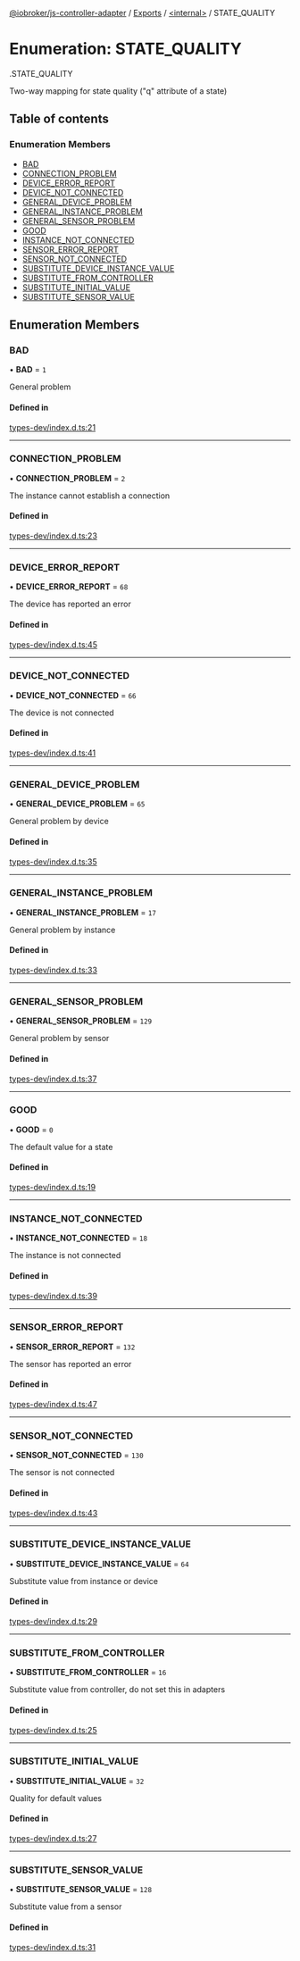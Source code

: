 [@iobroker/js-controller-adapter](../README.md) / [Exports](../modules.md) / [<internal\>](../modules/internal_.md) / STATE\_QUALITY

# Enumeration: STATE\_QUALITY

[<internal>](../modules/internal_.md).STATE_QUALITY

Two-way mapping for state quality ("q" attribute of a state)

## Table of contents

### Enumeration Members

- [BAD](internal_.STATE_QUALITY-1.md#bad)
- [CONNECTION\_PROBLEM](internal_.STATE_QUALITY-1.md#connection_problem)
- [DEVICE\_ERROR\_REPORT](internal_.STATE_QUALITY-1.md#device_error_report)
- [DEVICE\_NOT\_CONNECTED](internal_.STATE_QUALITY-1.md#device_not_connected)
- [GENERAL\_DEVICE\_PROBLEM](internal_.STATE_QUALITY-1.md#general_device_problem)
- [GENERAL\_INSTANCE\_PROBLEM](internal_.STATE_QUALITY-1.md#general_instance_problem)
- [GENERAL\_SENSOR\_PROBLEM](internal_.STATE_QUALITY-1.md#general_sensor_problem)
- [GOOD](internal_.STATE_QUALITY-1.md#good)
- [INSTANCE\_NOT\_CONNECTED](internal_.STATE_QUALITY-1.md#instance_not_connected)
- [SENSOR\_ERROR\_REPORT](internal_.STATE_QUALITY-1.md#sensor_error_report)
- [SENSOR\_NOT\_CONNECTED](internal_.STATE_QUALITY-1.md#sensor_not_connected)
- [SUBSTITUTE\_DEVICE\_INSTANCE\_VALUE](internal_.STATE_QUALITY-1.md#substitute_device_instance_value)
- [SUBSTITUTE\_FROM\_CONTROLLER](internal_.STATE_QUALITY-1.md#substitute_from_controller)
- [SUBSTITUTE\_INITIAL\_VALUE](internal_.STATE_QUALITY-1.md#substitute_initial_value)
- [SUBSTITUTE\_SENSOR\_VALUE](internal_.STATE_QUALITY-1.md#substitute_sensor_value)

## Enumeration Members

### BAD

• **BAD** = ``1``

General problem

#### Defined in

[types-dev/index.d.ts:21](https://github.com/ioBroker/ioBroker.js-controller/blob/73031bf7/packages/types-dev/index.d.ts#L21)

___

### CONNECTION\_PROBLEM

• **CONNECTION\_PROBLEM** = ``2``

The instance cannot establish a connection

#### Defined in

[types-dev/index.d.ts:23](https://github.com/ioBroker/ioBroker.js-controller/blob/73031bf7/packages/types-dev/index.d.ts#L23)

___

### DEVICE\_ERROR\_REPORT

• **DEVICE\_ERROR\_REPORT** = ``68``

The device has reported an error

#### Defined in

[types-dev/index.d.ts:45](https://github.com/ioBroker/ioBroker.js-controller/blob/73031bf7/packages/types-dev/index.d.ts#L45)

___

### DEVICE\_NOT\_CONNECTED

• **DEVICE\_NOT\_CONNECTED** = ``66``

The device is not connected

#### Defined in

[types-dev/index.d.ts:41](https://github.com/ioBroker/ioBroker.js-controller/blob/73031bf7/packages/types-dev/index.d.ts#L41)

___

### GENERAL\_DEVICE\_PROBLEM

• **GENERAL\_DEVICE\_PROBLEM** = ``65``

General problem by device

#### Defined in

[types-dev/index.d.ts:35](https://github.com/ioBroker/ioBroker.js-controller/blob/73031bf7/packages/types-dev/index.d.ts#L35)

___

### GENERAL\_INSTANCE\_PROBLEM

• **GENERAL\_INSTANCE\_PROBLEM** = ``17``

General problem by instance

#### Defined in

[types-dev/index.d.ts:33](https://github.com/ioBroker/ioBroker.js-controller/blob/73031bf7/packages/types-dev/index.d.ts#L33)

___

### GENERAL\_SENSOR\_PROBLEM

• **GENERAL\_SENSOR\_PROBLEM** = ``129``

General problem by sensor

#### Defined in

[types-dev/index.d.ts:37](https://github.com/ioBroker/ioBroker.js-controller/blob/73031bf7/packages/types-dev/index.d.ts#L37)

___

### GOOD

• **GOOD** = ``0``

The default value for a state

#### Defined in

[types-dev/index.d.ts:19](https://github.com/ioBroker/ioBroker.js-controller/blob/73031bf7/packages/types-dev/index.d.ts#L19)

___

### INSTANCE\_NOT\_CONNECTED

• **INSTANCE\_NOT\_CONNECTED** = ``18``

The instance is not connected

#### Defined in

[types-dev/index.d.ts:39](https://github.com/ioBroker/ioBroker.js-controller/blob/73031bf7/packages/types-dev/index.d.ts#L39)

___

### SENSOR\_ERROR\_REPORT

• **SENSOR\_ERROR\_REPORT** = ``132``

The sensor has reported an error

#### Defined in

[types-dev/index.d.ts:47](https://github.com/ioBroker/ioBroker.js-controller/blob/73031bf7/packages/types-dev/index.d.ts#L47)

___

### SENSOR\_NOT\_CONNECTED

• **SENSOR\_NOT\_CONNECTED** = ``130``

The sensor is not connected

#### Defined in

[types-dev/index.d.ts:43](https://github.com/ioBroker/ioBroker.js-controller/blob/73031bf7/packages/types-dev/index.d.ts#L43)

___

### SUBSTITUTE\_DEVICE\_INSTANCE\_VALUE

• **SUBSTITUTE\_DEVICE\_INSTANCE\_VALUE** = ``64``

Substitute value from instance or device

#### Defined in

[types-dev/index.d.ts:29](https://github.com/ioBroker/ioBroker.js-controller/blob/73031bf7/packages/types-dev/index.d.ts#L29)

___

### SUBSTITUTE\_FROM\_CONTROLLER

• **SUBSTITUTE\_FROM\_CONTROLLER** = ``16``

Substitute value from controller, do not set this in adapters

#### Defined in

[types-dev/index.d.ts:25](https://github.com/ioBroker/ioBroker.js-controller/blob/73031bf7/packages/types-dev/index.d.ts#L25)

___

### SUBSTITUTE\_INITIAL\_VALUE

• **SUBSTITUTE\_INITIAL\_VALUE** = ``32``

Quality for default values

#### Defined in

[types-dev/index.d.ts:27](https://github.com/ioBroker/ioBroker.js-controller/blob/73031bf7/packages/types-dev/index.d.ts#L27)

___

### SUBSTITUTE\_SENSOR\_VALUE

• **SUBSTITUTE\_SENSOR\_VALUE** = ``128``

Substitute value from a sensor

#### Defined in

[types-dev/index.d.ts:31](https://github.com/ioBroker/ioBroker.js-controller/blob/73031bf7/packages/types-dev/index.d.ts#L31)
